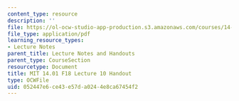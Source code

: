 ```yaml
---
content_type: resource
description: ''
file: https://ol-ocw-studio-app-production.s3.amazonaws.com/courses/14-01-principles-of-microeconomics-fall-2018/052447e6ce43e57da0244e8ca67454f2_MIT14_01F18_handout10.pdf
file_type: application/pdf
learning_resource_types:
- Lecture Notes
parent_title: Lecture Notes and Handouts
parent_type: CourseSection
resourcetype: Document
title: MIT 14.01 F18 Lecture 10 Handout
type: OCWFile
uid: 052447e6-ce43-e57d-a024-4e8ca67454f2
---
```

